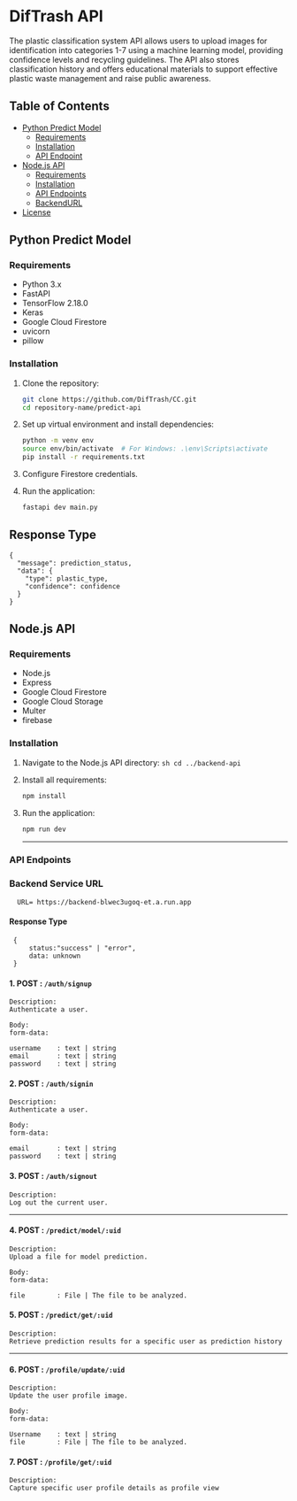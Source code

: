 # DifTrash API

The plastic classification system API allows users to upload images for identification into categories 1-7 using a machine learning model, providing confidence levels and recycling guidelines. The API also stores classification history and offers educational materials to support effective plastic waste management and raise public awareness.

## Table of Contents
- [Python Predict Model](#python-predict-model)
  - [Requirements](#requirements)
  - [Installation](#installation)
  - [API Endpoint](#response-type)
- [Node.js API](#nodejs-api)
  - [Requirements](#requirements-1)
  - [Installation](#installation-1)
  - [API Endpoints](#api-endpoints)
  - [BackendURL](#backend-service-url)
- [License](#license)

## Python Predict Model

### Requirements
- Python 3.x
- FastAPI
- TensorFlow 2.18.0
- Keras
- Google Cloud Firestore
- uvicorn
- pillow

### Installation

1. Clone the repository:
    ```sh
    git clone https://github.com/DifTrash/CC.git
    cd repository-name/predict-api
    ```

2. Set up virtual environment and install dependencies:
    ```sh
    python -m venv env
    source env/bin/activate  # For Windows: .\env\Scripts\activate
    pip install -r requirements.txt
    ```

3. Configure Firestore credentials.

4. Run the application:
    ```sh
    fastapi dev main.py
    ```

## Response Type

```
{
  "message": prediction_status,
  "data": {
    "type": plastic_type,
    "confidence": confidence
  }
}
```
## Node.js API

### Requirements
- Node.js
- Express
- Google Cloud Firestore
- Google Cloud Storage
- Multer
- firebase

### Installation

  1. Navigate to the Node.js API directory:
    ```sh
    cd ../backend-api
    ```

 2. Install all requirements:
    ```sh
    npm install
    ```
    
 3. Run the application:
    ```sh
    npm run dev
    ```
    ---
### API Endpoints

### Backend Service URL
```
  URL= https://backend-blwec3ugoq-et.a.run.app
```

#### Response Type
 ```
  {
      status:"success" | "error",
      data: unknown
  }
  ```

#### 1. POST : `/auth/signup`

  ```
  Description:
  Authenticate a user.

  Body:
  form-data:

  username    : text | string
  email       : text | string
  password    : text | string
  ```

#### 2. POST : `/auth/signin`

  ```
  Description:
  Authenticate a user.
  
  Body:
  form-data:
  
  email       : text | string
  password    : text | string
  ```

#### 3. POST : `/auth/signout`

  ```
  Description:
  Log out the current user.
  ```

  ---

#### 4. POST : `/predict/model/:uid`

  ```
  Description:
  Upload a file for model prediction.
  
  Body:
  form-data:
  
  file        : File | The file to be analyzed.
  ```

#### 5. POST : `/predict/get/:uid`
  ```
  Description:
  Retrieve prediction results for a specific user as prediction history
  ```
  ---

#### 6. POST : `/profile/update/:uid`

  ```
  Description:
  Update the user profile image.
  
  Body:
  form-data:
  
  Username    : text | string
  file        : File | The file to be analyzed.
  ```

#### 7. POST : `/profile/get/:uid`
  ```
  Description:
  Capture specific user profile details as profile view
  ```
